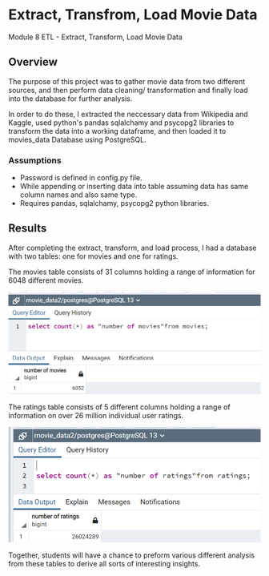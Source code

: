 # Extract, Transfrom, Load Movie Data 
Module 8 ETL - Extract, Transform, Load Movie Data

## Overview
The purpose of this project was to gather movie data from two different sources, and then perform data cleaning/ transformation and finally load into the database for further analysis.

In order to do these, I extracted the neccessary data from Wikipedia and Kaggle, used python's pandas sqlalchamy and psycopg2 libraries to transform the data into a working dataframe, and then loaded it to movies_data Database using PostgreSQL.

### Assumptions
* Password is defined in config.py file.
* While appending or inserting data into table assuming data has same column names and also same type.
* Requires pandas, sqlalchamy, psycopg2 python libraries.


## Results

After completing the extract, transform, and load process, I had a database with two tables: one for movies and one for ratings. 

The movies table consists of 31 columns holding a range of information for 6048 different movies.

![Movies_Query](/resources/movies_query.png)

 The ratings table consists of 5 different columns holding a range of information on over 26 million individual user ratings.

![Rating_Query](/resources/ratings_query.png)

 Together, students will have a chance to preform various different analysis from these tables to derive all sorts of interesting insights.
